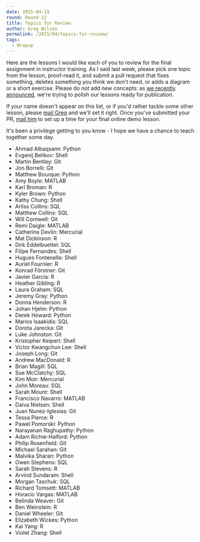 ```yaml
---
date: 2015-04-19
round: Round 12
title: Topics for Review
author: Greg Wilson
permalink: /2015/04/topics-for-review/
tags:
  - Wrapup
---
```

Here are the lessons I would like each of you to review for the final assignment in instructor training.
As I said last week,
please pick one topic from the lesson,
proof-read it,
and submit a pull request that fixes something,
deletes something you think we don't need,
or adds a diagram or a short exercise.
Please do *not* add new concepts:
as [we recently announced](http://software-carpentry.org/blog/2015/04/publishing-our-lessons.html),
we're trying to polish our lessons ready for publication.

If your name doesn't appear on this list,
or if you'd rather tackle some other lesson,
please [mail Greg](mailto:gvwilson@software-carpentry.org)
and we'll set it right.
Once you've submitted your PR,
[mail him](mailto:gvwilson@software-carpentry.org)
to set up a time for your final online demo lesson.

It's been a privilege getting to you know -
I hope we have a chance to teach together some day.

*   Ahmad Albaqsami: Python
*   Evgenij Belikov: Shell
*   Martin Bentley: Git
*   Jon Borrelli: Git
*   Matthew Bourque: Python
*   Amy Boyle: MATLAB
*   Karl Broman: R
*   Kyler Brown: Python
*   Kathy Chung: Shell
*   Arliss Collins: SQL
*   Matthew Collins: SQL
*   Will Cornwell: Git
*   Remi Daigle: MATLAB
*   Catherine Devlin: Mercurial
*   Mat Dickinson: R
*   Dirk Eddelbuettel: SQL
*   Filipe Fernandes: Shell
*   Hugues Fontenelle: Shell
*   Auriel Fournier: R
*   Konrad Förstner: Git
*   Javier Garcia: R
*   Heather Gibling: R
*   Laura Graham: SQL
*   Jeremy Gray: Python
*   Donna Henderson: R
*   Johan Hjelm: Python
*   Derek Howard: Python
*   Marios Isaakidis: SQL
*   Dorota Jarecka: Git
*   Luke Johnston: Git
*   Kristopher Keipert: Shell
*   Victor Kwangchun Lee: Shell
*   Joseph Long: Git
*   Andrew MacDonald: R
*   Brian Magill: SQL
*   Sue McClatchy: SQL
*   Kim Moir: Mercurial
*   John Moreau: SQL
*   Sarah Mount: Shell
*   Francisco Navarro: MATLAB
*   Daiva Nielsen: Shell
*   Juan Nunez-Iglesias: Git
*   Tessa Pierce: R
*   Pawel Pomorski: Python
*   Narayanan Raghupathy: Python
*   Adam Richie-Halford: Python
*   Philip Rosenfield: Git
*   Michael Sarahan: Git
*   Malvika Sharan: Python
*   Owen Stephens: SQL
*   Sarah Stevens: R
*   Arvind Sundaram: Shell
*   Morgan Taschuk: SQL
*   Richard Tomsett: MATLAB
*   Horacio Vargas: MATLAB
*   Belinda Weaver: Git
*   Ben Weinstein: R
*   Daniel Wheeler: Git
*   Elizabeth Wickes: Python
*   Kai Yang: R
*   Violet Zhang: Shell
